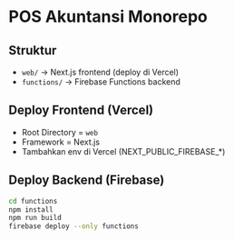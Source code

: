 # POS Akuntansi Monorepo

## Struktur
- `web/` → Next.js frontend (deploy di Vercel)
- `functions/` → Firebase Functions backend

## Deploy Frontend (Vercel)
- Root Directory = `web`
- Framework = Next.js
- Tambahkan env di Vercel (NEXT_PUBLIC_FIREBASE_*)

## Deploy Backend (Firebase)
```bash
cd functions
npm install
npm run build
firebase deploy --only functions
```
